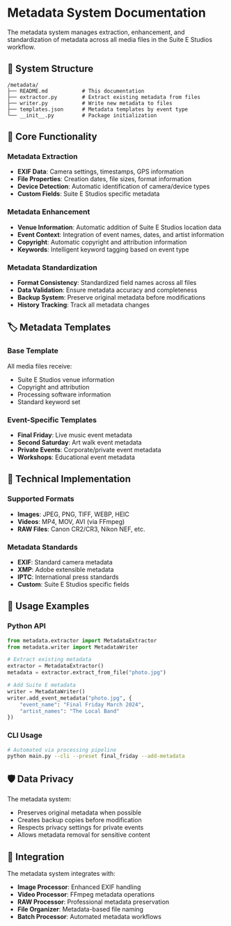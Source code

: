 # Metadata System Documentation

The metadata system manages extraction, enhancement, and standardization of metadata across all media files in the Suite E Studios workflow.

## 📁 System Structure

```
/metadata/
├── README.md           # This documentation
├── extractor.py        # Extract existing metadata from files
├── writer.py           # Write new metadata to files
├── templates.json      # Metadata templates by event type
└── __init__.py         # Package initialization
```

## 🎯 Core Functionality

### Metadata Extraction
- **EXIF Data**: Camera settings, timestamps, GPS information
- **File Properties**: Creation dates, file sizes, format information
- **Device Detection**: Automatic identification of camera/device types
- **Custom Fields**: Suite E Studios specific metadata

### Metadata Enhancement
- **Venue Information**: Automatic addition of Suite E Studios location data
- **Event Context**: Integration of event names, dates, and artist information  
- **Copyright**: Automatic copyright and attribution information
- **Keywords**: Intelligent keyword tagging based on event type

### Metadata Standardization
- **Format Consistency**: Standardized field names across all files
- **Data Validation**: Ensure metadata accuracy and completeness
- **Backup System**: Preserve original metadata before modifications
- **History Tracking**: Track all metadata changes

## 🏷️ Metadata Templates

### Base Template
All media files receive:
- Suite E Studios venue information
- Copyright and attribution
- Processing software information
- Standard keyword set

### Event-Specific Templates
- **Final Friday**: Live music event metadata
- **Second Saturday**: Art walk event metadata
- **Private Events**: Corporate/private event metadata
- **Workshops**: Educational event metadata

## 🔧 Technical Implementation

### Supported Formats
- **Images**: JPEG, PNG, TIFF, WEBP, HEIC
- **Videos**: MP4, MOV, AVI (via FFmpeg)
- **RAW Files**: Canon CR2/CR3, Nikon NEF, etc.

### Metadata Standards
- **EXIF**: Standard camera metadata
- **XMP**: Adobe extensible metadata
- **IPTC**: International press standards
- **Custom**: Suite E Studios specific fields

## 📝 Usage Examples

### Python API
```python
from metadata.extractor import MetadataExtractor
from metadata.writer import MetadataWriter

# Extract existing metadata
extractor = MetadataExtractor()
metadata = extractor.extract_from_file("photo.jpg")

# Add Suite E metadata
writer = MetadataWriter()
writer.add_event_metadata("photo.jpg", {
    "event_name": "Final Friday March 2024",
    "artist_names": "The Local Band"
})
```

### CLI Usage
```bash
# Automated via processing pipeline
python main.py --cli --preset final_friday --add-metadata
```

## 🛡️ Data Privacy

The metadata system:
- Preserves original metadata when possible
- Creates backup copies before modification
- Respects privacy settings for private events
- Allows metadata removal for sensitive content

## 🔄 Integration

The metadata system integrates with:
- **Image Processor**: Enhanced EXIF handling
- **Video Processor**: FFmpeg metadata operations  
- **RAW Processor**: Professional metadata preservation
- **File Organizer**: Metadata-based file naming
- **Batch Processor**: Automated metadata workflows
